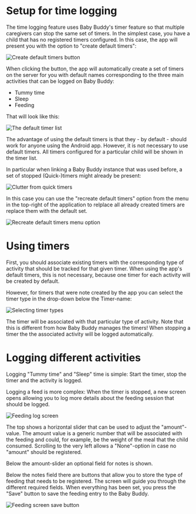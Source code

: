 # Setup for time logging

The time logging feature uses Baby Buddy's timer feature so that multiple caregivers can stop the same set of timers. In the simplest case, you have a child that has no registered timers configured. In this case, the app will present you with the option to "create default timers":

![Create default timers button](images/timer_empty_list-smaller.png)

When clicking the button, the app will automatically create a set of timers on the server for you with default names corresponding to the three main activities that can be
logged on Baby Buddy:

- Tummy time
- Sleep
- Feeding

That will look like this:

![The default timer list](images/timer_default_timers-smaller.png)

The advantage of using the default timers is that they - by default - should work for anyone using the Android app. However, it is not necessary to use default timers. All timers configured for a particular child will be shown in the timer list.

In particular when linking a Baby Buddy instance that was used before, a set of stopped (Quick-)timers might already be present:

![Clutter from quick timers](images/timer_quicktimer_mess-smaller.png)

In this case you can use the "recreate default timers" option from the menu in the top-right of the application to relplace all already created timers are replace them with the default set.

![Recreate default timers menu option](images/recreate_default_timers_option-smaller.png)

# Using timers

First, you should associate existing timers with the corresponding type of activity that should be tracked for that given timer. When using the app's default timers, this is not necessary, because one timer for each activity will be created by default.

However, for timers that were note created by the app you can select the timer type in the drop-down below the Timer-name:

![Selecting timer types](images/timer_select_default_timer-smaller.png)

The timer will be associated with that particular type of activity. Note that this is different from how Baby Buddy manages the timers! When stopping a timer the the associated activity will be logged automatically.

# Logging different activities

Logging "Tummy time" and "Sleep" time is simple: Start the timer, stop the timer and the activity is logged.

Logging a feed is more complex: When the timer is stopped, a new screen opens allowing you to log more details about the feeding session that should be logged.

![Feeding log screen](images/timer_feeding_screen-smaller.png)

The top shows a horizontal slider that can be used to adjust the "amount"-value. The amount value is a generic number that will be associated with the feeding and could, for example, be the weight of the meal that the child consumed. Scrolling to the very left allows a "None"-option in case no "amount" should be registered.

Below the amount-slider an optional field for notes is shown.

Below the notes field there are buttons that allow you to store the type of feeding that needs to be registered. The screen will guide you through the different required fields. When everything has been set, you press the "Save" button to save the feeding entry to the Baby Buddy.

![Feeding screen save button](images/timer_feeding_screen_final-smaller.png)
